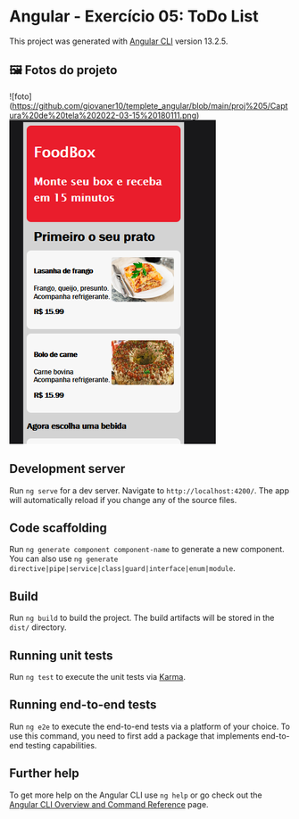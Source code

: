# Angular - Exercício 05: ToDo List

This project was generated with [Angular CLI](https://github.com/angular/angular-cli) version 13.2.5.
## :framed_picture: Fotos do projeto

 ![foto] (https://github.com/giovaner10/templete_angular/blob/main/proj%205/Captura%20de%20tela%202022-03-15%20180111.png)
 ![foto1](https://github.com/giovaner10/App_Ifood_JavaScript/blob/main/image/Captura%20de%20tela%202022-03-15%20171933.png)   


## Development server

Run `ng serve` for a dev server. Navigate to `http://localhost:4200/`. The app will automatically reload if you change any of the source files.

## Code scaffolding

Run `ng generate component component-name` to generate a new component. You can also use `ng generate directive|pipe|service|class|guard|interface|enum|module`.

## Build

Run `ng build` to build the project. The build artifacts will be stored in the `dist/` directory.

## Running unit tests

Run `ng test` to execute the unit tests via [Karma](https://karma-runner.github.io).

## Running end-to-end tests

Run `ng e2e` to execute the end-to-end tests via a platform of your choice. To use this command, you need to first add a package that implements end-to-end testing capabilities.

## Further help

To get more help on the Angular CLI use `ng help` or go check out the [Angular CLI Overview and Command Reference](https://angular.io/cli) page.
